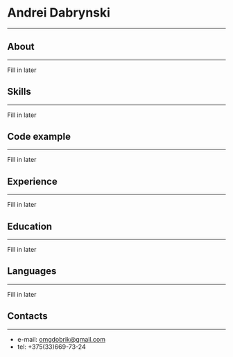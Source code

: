 # Andrei Dabrynski
***
## About
***
Fill in later
## Skills
***
Fill in later
## Code example
***
Fill in later
## Experience
***
Fill in later
## Education
***
Fill in later
## Languages
***
Fill in later
## Contacts
***
* e-mail: omgdobrik@gmail.com
* tel: +375(33)669-73-24